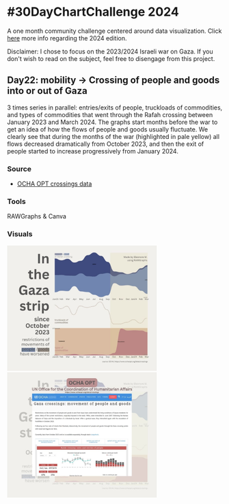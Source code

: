 # #30DayChartChallenge 2024

A one month community challenge centered around data visualization.
Click [here](https://github.com/30DayChartChallenge/Edition2024) more info regarding the 2024 edition.

Disclaimer: I chose to focus on the 2023/2024 Israeli war on Gaza. If you don't wish to read on the subject, feel free to disengage from this project.

## Day22: mobility -> Crossing of people and goods into or out of Gaza
3 times series in parallel: entries/exits of people, truckloads of commodities, and types of commodities that went through the Rafah crossing between January 2023 and March 2024. The graphs start months before the war to get an idea of how the flows of people and goods usually fluctuate. We clearly see that during the months of the war (highlighted in pale yellow) all flows decreased dramatically from October 2023, and then the exit of people started to increase progressively from January 2024. 

### Source
* [OCHA OPT crossings data](https://www.ochaopt.org/data/crossings)

### Tools
RAWGraphs & Canva

### Visuals
<div>
<img src="crossing-out-gaza-strip/slide1.jpg" alt="Crossing of people and goods into or out of Gaza, time series" width="350"/>
<img src="crossing-out-gaza-strip/slide2.jpg" alt="Crossing of people and goods into or out of Gaza, sources / info" width="350"/>
</div>

